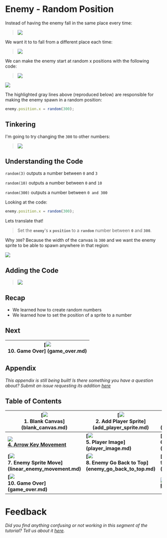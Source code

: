 # Enemy - Random Position

Instead of having the enemy fall in the same place every time:

> ![](img/sq_8_enemy_go_back_to_top.gif)

We want it to to fall from a different place each time:

> ![](img/sq_9_random_enemy_position.gif)

We can make the enemy start at random x positions with the following code:

> ![](img/t9_enemy_random_x.gif)

<a href="http://jsbin.com/qiyuno/82/edit?js,output"
target="_blank">![](img/open_in_js_bin.png)</a>

The highlighted gray lines above (reproduced below) are responsible for making
the enemy spawn in a random position:

```js
enemy.position.x = random(300);
```

## Tinkering

I'm going to try changing the `300` to other numbers:

> ![](img/t9_tinkering.gif)

## Understanding the Code

`random(3)` outputs a number between `0` and `3`

`random(10)` outputs a number between `0` and `10`

`random(300)` outputs a number between `0 and 300`

Looking at the code:

```js
enemy.position.x = random(300);
```

Lets translate that!

> Set the **`enemy`**'s **`x`** **`position`** to a **`random`** number
  between **`0`** and **`300`**.

Why `300`? Because the width of the canvas is `300` and we want the enemy sprite
to be able to spawn anywhere in that region:

![](img/t1_canvas_dimensions.png)

<!-- Let's try playing around with the `random()` function in the console.

![](img/checkmark.png) Open up the "Console" tab in JS Bin:

> ![](img/t9_open_up_console.gif)

![](img/checkmark.png) Then type in `random(3);`
your keyboard.

> ![](img/t9_type_random_3.gif)

and press the `enter` key on your keyboard

> ![](img/t9_type_random_3_result.png)

-->

## Adding the Code

> ![](img/t9_adding_the_code.gif)

## Recap

- We learned how to create random numbers
- We learned how to set the position of a sprite to a number

## Next

| **[![](img/sq_10_game_over.gif)            <br> 10. Game Over]         (game_over.md)** |
| --------------------------------------------------------------------------------------- |

## Appendix

_This appendix is still being built! Is there something you have a question
about? Submit an issue requesting its addition
[here](https://github.com/hackedu/hackedu/issues)_

## Table of Contents

| **[![](img/sq_1_blank_canvas.png)          <br> 1.  Blank Canvas]      (blank_canvas.md)**          | **[![](img/sq_2_add_player_sprite.png)    <br> 2. Add Player Sprite]    (add_player_sprite.md)**    | **[![](img/sq_3_linear_player_movement.gif)  <br> 3. Linear Player Movement] (linear_player_movement.md)** |
| --------------------------------------------------------------------------------------------------- | --------------------------------------------------------------------------------------------------- | ---------------------------------------------------------------------------------------------------------- |
| **[![](img/sq_4_arrow_key_movement.gif)    <br> 4.  Arrow Key Movement](arrow_key_movement.md)**    | **[![](img/sq_5_player_image.gif)         <br> 5. Player Image]         (player_image.md)**         | **[![](img/sq_6_add_enemy_sprite.gif)        <br> 6. Add Enemy Sprite]       (add_enemy_sprite.md)**       |
| **[![](img/sq_7_linear_enemy_movement.gif) <br> 7.  Enemy Sprite Move] (linear_enemy_movement.md)** | **[![](img/sq_8_enemy_go_back_to_top.gif) <br> 8. Enemy Go Back to Top] (enemy_go_back_to_top.md)** | **[![](img/sq_9_random_enemy_position.gif)   <br> 9. Random Enemy Position]  (random_enemy_position.md)**  |
| **[![](img/sq_10_game_over.gif)            <br> 10. Game Over]         (game_over.md)**             |                                                                                                     | **[![](img/readme.png) <br> Back to the README.md](README.md)**                                            |

# Feedback

_Did you find anything confusing or not working in this segment of the
tutorial? Tell us about it
[here](https://docs.google.com/forms/d/1IxbiDtyP-UOx3hRGu3o2I-iVll95xQ6I_pW8JS3TZ2k/viewform?entry.1677546962=Giving+enemies+a+random+position+in+the+dodging+bullet+game)._
